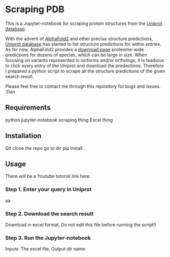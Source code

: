 # Scraping PDB
This is a Jupyter-notebook for scraping protein structures from the [Uniprot database](https://www.uniprot.org/uniprot). 

With the advent of [AlphaFold2](https://alphafold.ebi.ac.uk/) and other precise structure predictions, [Uniprot database](https://www.uniprot.org/uniprot) has started to list structure predictions for within entries. As for now, AlphaFold2 provides a [download page](https://alphafold.ebi.ac.uk/download) proteome-wide predictions for dozens of species, which can be large in size. When focusing on variants represented in isoforms and/or orthologs, it is teadious to click every entry of the Uniprot and download the predections. Therefore I prepared a python script to scrape all the structure predictions of the given search result.

Please feel free to contact me through this repository for bugs and issues.
:Dan

## Requirements
python
jupyter-notebook
scraping thing
Excel thing

## Installation
Git clone the repo
go to dir
pip install .


## Usage
There will be a Youtube tutorial link here.

### Step 1. Enter your query in Uniprot
aa

### Step 2. Download the search result 
Download in excel format. Do not edit this file before running the script!!

### Step 3. Run the Jupyter-notebook
Inputs: The excel file, Output dir name
